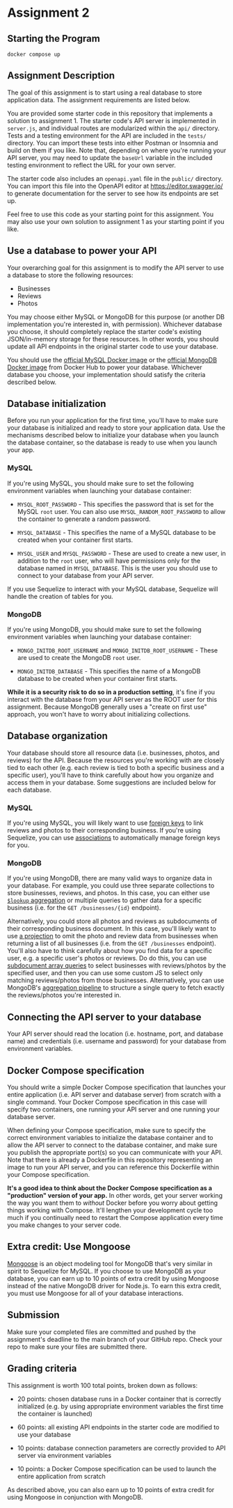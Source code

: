 # Assignment 2

## Starting the Program
```
docker compose up
```

## Assignment Description

The goal of this assignment is to start using a real database to store
application data.  The assignment requirements are listed below.

You are provided some starter code in this repository that implements a
solution to assignment 1.  The starter code's API server is implemented
in `server.js`, and individual routes are modularized within the `api/`
directory.  Tests and a testing environment for the API are included in
the `tests/` directory.  You can import these tests into either Postman
or Insomnia and build on them if you like.  Note that, depending on
where you're running your API server, you may need to update the
`baseUrl` variable in the included testing environment to reflect the
URL for your own server.

The starter code also includes an `openapi.yaml` file in the `public/`
directory.  You can import this file into the OpenAPI editor at
https://editor.swagger.io/ to generate documentation for the server to
see how its endpoints are set up.

Feel free to use this code as your starting point for this assignment.
You may also use your own solution to assignment 1 as your starting
point if you like.

## Use a database to power your API

Your overarching goal for this assignment is to modify the API server to
use a database to store the following resources:

  * Businesses
  * Reviews
  * Photos

You may choose either MySQL or MongoDB for this purpose (or another DB
implementation you're interested in, with permission).  Whichever
database you choose, it should completely replace the starter code's
existing JSON/in-memory storage for these resources.  In other words,
you should update all API endpoints in the original starter code to use
your database.

You should use the [official MySQL Docker
image](https://hub.docker.com/_/mysql/) or the [official MongoDB Docker
image](https://hub.docker.com/_/mongo) from Docker Hub to power your
database.  Whichever database you choose, your implementation should
satisfy the criteria described below.

## Database initialization

Before you run your application for the first time, you'll have to make
sure your database is initialized and ready to store your application
data.  Use the mechanisms described below to initialize your database
when you launch the database container, so the database is ready to use
when you launch your app.

### MySQL

If you're using MySQL, you should make sure to set the following
environment variables when launching your database container:

  * `MYSQL_ROOT_PASSWORD` - This specifies the password that is set for
    the MySQL `root` user.  You can also use
    `MYSQL_RANDOM_ROOT_PASSWORD` to allow the container to generate a
    random password.

  * `MYSQL_DATABASE` - This specifies the name of a MySQL database to be
    created when your container first starts.

  * `MYSQL_USER` and `MYSQL_PASSWORD` - These are used to create a new
    user, in addition to the `root` user, who will have permissions only
    for the database named in `MYSQL_DATABASE`.  This is the user you
    should use to connect to your database from your API server.

If you use Sequelize to interact with your MySQL database, Sequelize
will handle the creation of tables for you.

### MongoDB

If you're using MongoDB, you should make sure to set the following
environment variables when launching your database container:

  * `MONGO_INITDB_ROOT_USERNAME` and `MONGO_INITDB_ROOT_USERNAME` -
    These are used to create the MongoDB `root` user.

  * `MONGO_INITDB_DATABASE` - This specifies the name of a MongoDB
    database to be created when your container first starts.

**While it is a security risk to do so in a production setting**, it's
fine if you interact with the database from your API server as the ROOT
user for this assignment.  Because MongoDB generally uses a "create on
first use" approach, you won't have to worry about initializing
collections.

## Database organization

Your database should store all resource data (i.e. businesses, photos,
and reviews) for the API.  Because the resources you're working with are
closely tied to each other (e.g. each review is tied to both a specific
business and a specific user), you'll have to think carefully about how
you organize and access them in your database.  Some suggestions are
included below for each database.

### MySQL

If you're using MySQL, you will likely want to use [foreign
keys](https://dev.mysql.com/doc/refman/8.0/en/example-foreign-keys.html)
to link reviews and photos to their corresponding business.  If you're
using Sequelize, you can use
[associations](https://sequelize.org/docs/v6/core-concepts/assocs/) to
automatically manage foreign keys for you.

### MongoDB

If you're using MongoDB, there are many valid ways to organize data in
your database.  For example, you could use three separate collections to
store businesses, reviews, and photos.  In this case, you can either use
[`$lookup`
aggregation](https://docs.mongodb.com/manual/reference/operator/aggregation/lookup/)
or multiple queries to gather data for a specific business (i.e. for the
`GET /businesses/{id}` endpoint).

Alternatively, you could store all photos and reviews as subdocuments of
their corresponding business document.  In this case, you'll likely want
to use [a
projection](https://docs.mongodb.com/manual/tutorial/project-fields-from-query-results/)
to omit the photo and review data from businesses when returning a list
of all businesses (i.e. from the `GET /businesses` endpoint).  You'll
also have to think carefully about how you find data for a specific
user, e.g. a specific user's photos or reviews.  Do do this, you can use
[subdocument array
queries](https://docs.mongodb.com/manual/tutorial/query-array-of-documents/)
to select businesses with reviews/photos by the specified user, and then
you can use some custom JS to select only matching reviews/photos from
those businesses.  Alternatively, you can use MongoDB's [aggregation
pipeline](https://docs.mongodb.com/manual/core/aggregation-pipeline/) to
structure a single query to fetch exactly the reviews/photos you're
interested in.

## Connecting the API server to your database

Your API server should read the location (i.e. hostname, port, and
database name) and credentials (i.e. username and password) for your
database from environment variables.

## Docker Compose specification

You should write a simple Docker Compose specification that launches
your entire application (i.e. API server and database server) from
scratch with a single command.  Your Docker Compose specification in
this case will specify two containers, one running your API server and
one running your database server.

When defining your Compose specification, make sure to specify the
correct environment variables to initialize the database container and
to allow the API server to connect to the database container, and make
sure you publish the appropriate port(s) so you can communicate with
your API.  Note that there is already a Dockerfile in this repository
representing an image to run your API server, and you can reference this
Dockerfile within your Compose specification.

**It's a good idea to think about the Docker Compose specification as a
"production" version of your app.**  In other words, get your server
working the way you want them to *without* Docker before you worry about
getting things working with Compose.  It'll lengthen your development
cycle too much if you continually need to restart the Compose
application every time you make changes to your server code.

## Extra credit: Use Mongoose

[Mongoose](https://mongoosejs.com/) is an object modeling tool for
MongoDB that's very similar in spirit to Sequelize for MySQL.  If you
choose to use MongoDB as your database, you can earn up to 10 points of
extra credit by using Mongoose instead of the native MongoDB driver for
Node.js.  To earn this extra credit, you must use Mongoose for all of
your database interactions.

## Submission

Make sure your completed files are committed and pushed by the
assignment's deadline to the main branch of your GitHub repo. Check your
repo to make sure your files are submitted there.

## Grading criteria

This assignment is worth 100 total points, broken down as follows:

  * 20 points: chosen database runs in a Docker container that is
    correctly initialized (e.g. by using appropriate environment
    variables the first time the container is launched)

  * 60 points: all existing API endpoints in the starter code are
    modified to use your database

  * 10 points: database connection parameters are correctly provided to
    API server via environment variables

  * 10 points: a Docker Compose specification can be used to launch the
    entire application from scratch

As described above, you can also earn up to 10 points of extra credit
for using Mongoose in conjunction with MongoDB.
